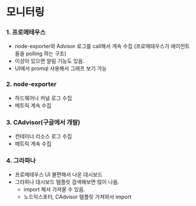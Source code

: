 # 모니터링

### 1. 프로메테우스
- node-exporter와 Advisor 로그를 call해서 계속 수집 (프로메태우스가 에이전트들을 polling 하는 구조)
- 이상이 있으면 알림 기능도 있음.
- UI에서 promql 사용해서 그래프 보기 가능

### 2. node-exporter
- 하드웨어나 커널 로그 수집
- 메트릭 계속 수집

### 3. CAdvisor(구글에서 개발)
- 컨테이너 리소스 로그 수집
- 메트릭 계속 수집

### 4. 그라파나
- 프로메테우스 UI 불편해서 나온 대시보드
- 그라파나 대시보드 템플릿 검색해보면 많이 나옴.
  - import 해서 가져올 수 있음.
  - 노드익스포터, CAdvisor 템플릿 가져와서 import